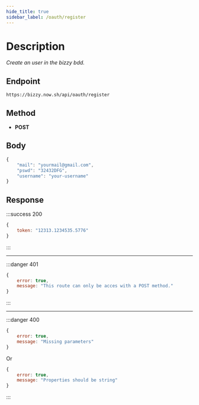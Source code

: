 ```yaml
---
hide_title: true
sidebar_label: /oauth/register
---
```


# Description
*Create an user in the bizzy bdd.*

## Endpoint
```
https://bizzy.now.sh/api/oauth/register
```

## Method
* **POST**

## Body
```js
{
    "mail": "yourmail@gmail.com",
    "pswd": "32432DFG",
    "username": "your-username"
}
```

## Response
:::success 200
```js
{
    token: "12313.1234535.5776"
}
```
:::

---

:::danger 401
```js
{
    error: true,
    message: "This route can only be acces with a POST method."
}
```
:::

---

:::danger 400
```js
{
    error: true,
    message: "Missing parameters"
}
```

Or

```js
{
    error: true,
    message: "Properties should be string"
}
```
:::
